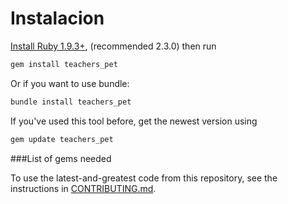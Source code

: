 # Instalacion



[Install Ruby 1.9.3+](https://www.ruby-lang.org/en/installation/), (recommended 2.3.0) then run

```bash
gem install teachers_pet
```
Or if you want to use bundle:
```bash
bundle install teachers_pet
```
If you've used this tool before, get the newest version using

```ruby
gem update teachers_pet
```

###List of gems needed


To use the latest-and-greatest code from this repository, see the instructions in [CONTRIBUTING.md](CONTRIBUTING.md).